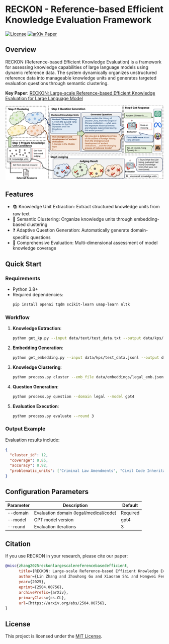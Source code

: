 
# RECKON - Reference-based Efficient Knowledge Evaluation Framework

[![License](https://img.shields.io/badge/license-MIT-blue.svg)](LICENSE)  [![arXiv Paper](https://img.shields.io/badge/arXiv-2504.00756-b31b1b.svg)](https://arxiv.org/abs/2504.00756)

## Overview

RECKON (Reference-based Efficient Knowledge Evaluation) is a framework for assessing knowledge capabilities of large language models using dynamic reference data. The system dynamically organizes unstructured reference data into manageable knowledge units and generates targeted evaluation questions through semantic clustering.

**Key Paper**: [RECKON: Large-scale Reference-based Efficient Knowledge Evaluation for Large Language Model](https://arxiv.org/pdf/2504.00756)


![ToReMi Framework](figs/method.png)

## Features

- 📚 Knowledge Unit Extraction: Extract structured knowledge units from raw text
- 🧩 Semantic Clustering: Organize knowledge units through embedding-based clustering
- ❓ Adaptive Question Generation: Automatically generate domain-specific questions
- 🧪 Comprehensive Evaluation: Multi-dimensional assessment of model knowledge coverage

## Quick Start

### Requirements

- Python 3.8+
- Required dependencies:
  ```bash
  pip install openai tqdm scikit-learn umap-learn nltk
  ```

### Workflow

1. **Knowledge Extraction**:
   ```bash
   python get_kp.py --input data/text/test_data.txt --output data/kps/test_data.jsonl --domain legal
   ```

2. **Embedding Generation**:
   ```bash
   python get_embedding.py --input data/kps/test_data.jsonl --output data/embeddings/legal_emb.jsonl
   ```

3. **Knowledge Clustering**:
   ```bash
   python process.py cluster --emb_file data/embeddings/legal_emb.jsonl --ku_file data/kps/test_data.jsonl
   ```

4. **Question Generation**:
   ```bash
   python process.py question --domain legal --model gpt4
   ```

5. **Evaluation Execution**:
   ```bash
   python process.py evaluate --round 3
   ```

### Output Example

Evaluation results include:
```json
{
  "cluster_id": 12,
  "coverage": 0.85,
  "accuracy": 0.92,
  "problematic_units": ["Criminal Law Amendments", "Civil Code Inheritance Clauses"]
}
```

## Configuration Parameters

| Parameter | Description | Default |
|-----------|-------------|---------|
| --domain  | Evaluation domain (legal/medical/code) | Required |
| --model   | GPT model version | gpt4 |
| --round   | Evaluation iterations | 3 |

## Citation

If you use RECKON in your research, please cite our paper:
```bibtex
@misc{zhang2025reckonlargescalereferencebasedefficient,
      title={RECKON: Large-scale Reference-based Efficient Knowledge Evaluation for Large Language Model}, 
      author={Lin Zhang and Zhouhong Gu and Xiaoran Shi and Hongwei Feng and Yanghua Xiao},
      year={2025},
      eprint={2504.00756},
      archivePrefix={arXiv},
      primaryClass={cs.CL},
      url={https://arxiv.org/abs/2504.00756}, 
}
```

## License

This project is licensed under the [MIT License](LICENSE).
